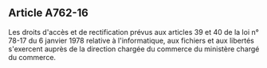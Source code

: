 Article A762-16
----
Les droits d'accès et de rectification prévus aux articles 39 et 40 de la loi n°
78-17 du 6 janvier 1978 relative à l'informatique, aux fichiers et aux libertés
s'exercent auprès de la direction chargée du commerce du ministère chargé du
commerce.
